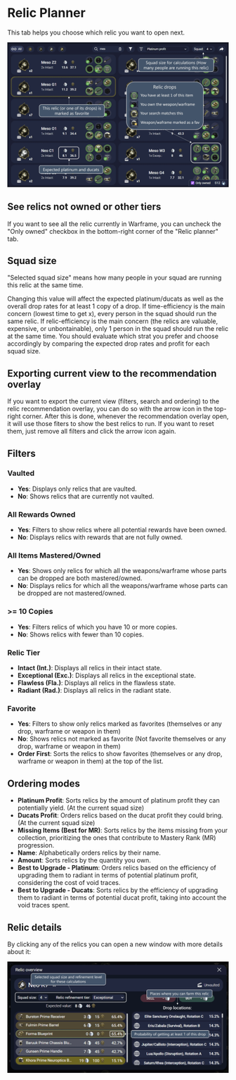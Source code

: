 # Relic Planner

This tab helps you choose which relic you want to open next.

![Image](./assets/Relics.webp)

## See relics not owned or other tiers

If you want to see all the relic currently in Warframe, you can uncheck the "Only owned" checkbox in the bottom-right corner of the "Relic planner" tab.

## Squad size

"Selected squad size" means how many people in your squad are running this relic at the same time.

Changing this value will affect the expected platinum/ducats as well as the overall drop rates for at least 1 copy of a drop.
If time-efficiency is the main concern (lowest time to get x), every person in the squad should run the same relic.
If relic-efficiency is the main concern (the relics are valuable, expensive, or unbontainable), only 1 person in the squad should run the relic at the same time.
You should evaluate which strat you prefer and choose accordingly by comparing the expected drop rates and profit for each squad size.

## Exporting current view to the recommendation overlay

If you want to export the current view (filters, search and ordering) to the relic recommendation overlay, you can do so with the arrow icon in the top-right corner.
After this is done, whenever the recommendation overlay open, it will use those fiters to show the best relics to run.
If you want to reset them, just remove all filters and click the arrow icon again.

## Filters

### Vaulted
- **Yes**: Displays only relics that are vaulted.
- **No**: Shows relics that are currently not vaulted.

### All Rewards Owned
- **Yes**: Filters to show relics where all potential rewards have been owned.
- **No**: Displays relics with rewards that are not fully owned.

### All Items Mastered/Owned
- **Yes**: Shows only relics for which all the weapons/warframe whose parts can be dropped are both mastered/owned.
- **No**: Displays relics for which all the weapons/warframe whose parts can be dropped are not mastered/owned.

### >= 10 Copies
- **Yes**: Filters relics of which you have 10 or more copies.
- **No**: Shows relics with fewer than 10 copies.

### Relic Tier
- **Intact (Int.)**: Displays all relics in their intact state.
- **Exceptional (Exc.)**: Displays all relics in the exceptional state.
- **Flawless (Fla.)**: Displays all relics in the flawless state.
- **Radiant (Rad.)**: Displays all relics in the radiant state.

### Favorite
- **Yes**: Filters to show only relics marked as favorites (themselves or any drop, warframe or weapon in them)
- **No**: Shows relics not marked as favorite (Not favorite themselves or any drop, warframe or weapon in them)
- **Order First**: Sorts the relics to show favorites (themselves or any drop, warframe or weapon in them) at the top of the list.

## Ordering modes

- **Platinum Profit**: Sorts relics by the amount of platinum profit they can potentially yield. (At the current squad size)
- **Ducats Profit**: Orders relics based on the ducat profit they could bring. (At the current squad size)
- **Missing Items (Best for MR)**: Sorts relics by the items missing from your collection, prioritizing the ones that contribute to Mastery Rank (MR) progression.
- **Name**: Alphabetically orders relics by their name.
- **Amount**: Sorts relics by the quantity you own.
- **Best to Upgrade - Platinum**: Orders relics based on the efficiency of upgrading them to radiant in terms of potential platinum profit, considering the cost of void traces.
- **Best to Upgrade - Ducats**: Sorts relics by the efficiency of upgrading them to radiant in terms of potential ducat profit, taking into account the void traces spent.

## Relic details

By clicking any of the relics you can open a new window with more details about it:

![Image](./assets/RelicDetails.webp)

